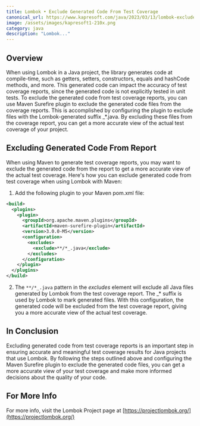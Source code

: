 ```yaml
---
title: Lombok • Exclude Generated Code From Test Coverage
canonical_url: https://www.kapresoft.com/java/2023/03/13/lombok-exclude-generated-code-from-test-coverage.html
image: /assets/images/kapresoft1-210x.png
category: java
description: "Lombok..."
---
```


## Overview

When using Lombok in a Java project, the library generates code at compile-time, such as getters, setters, constructors, equals and hashCode methods, and more. <!--excerpt-->This generated code can impact the accuracy of test coverage reports, since the generated code is not explicitly tested in unit tests. To exclude the generated code from test coverage reports, you can use Maven Surefire plugin to exclude the generated code files from the coverage reports. This is accomplished by configuring the plugin to exclude files with the Lombok-generated suffix _*.java. By excluding these files from the coverage report, you can get a more accurate view of the actual test coverage of your project.

## Excluding Generated Code From Report

When using Maven to generate test coverage reports, you may want to exclude the generated code from the report to get a more accurate view of the actual test coverage. Here's how you can exclude generated code from test coverage when using Lombok with Maven:

1. Add the following plugin to your Maven pom.xml file:

```xml
<build>
  <plugins>
    <plugin>
      <groupId>org.apache.maven.plugins</groupId>
      <artifactId>maven-surefire-plugin</artifactId>
      <version>3.0.0-M5</version>
      <configuration>
        <excludes>
          <exclude>**/*_.java</exclude>
        </excludes>
      </configuration>
    </plugin>
  </plugins>
</build>
```

2. The `**/*_.java` pattern in the _excludes_ element will exclude all Java files generated by Lombok from the test coverage report. The _* suffix is used by Lombok to mark generated files.
With this configuration, the generated code will be excluded from the test coverage report, giving you a more accurate view of the actual test coverage.

## In Conclusion

Excluding generated code from test coverage reports is an important step in ensuring accurate and meaningful test coverage results for Java projects that use Lombok. By following the steps outlined above and configuring the Maven Surefire plugin to exclude the generated code files, you can get a more accurate view of your test coverage and make more informed decisions about the quality of your code.

## For More Info

For more info, visit the Lombok Project page at [https://projectlombok.org/](https://projectlombok.org/)
